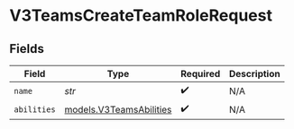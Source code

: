 # V3TeamsCreateTeamRoleRequest


## Fields

| Field                                                    | Type                                                     | Required                                                 | Description                                              |
| -------------------------------------------------------- | -------------------------------------------------------- | -------------------------------------------------------- | -------------------------------------------------------- |
| `name`                                                   | *str*                                                    | :heavy_check_mark:                                       | N/A                                                      |
| `abilities`                                              | [models.V3TeamsAbilities](../models/v3teamsabilities.md) | :heavy_check_mark:                                       | N/A                                                      |